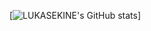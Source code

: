 [![LUKASEKINE's GitHub stats](https://github-readme-stats.vercel.app/api?username=lulusekki&count_private=true&theme=vue&show_icons=true&include_all_commits)]
